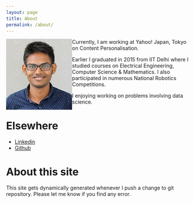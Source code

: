 ```yaml
---
layout: page
title: About
permalink: /about/
---
```


<img src="/images/profile.png" alt="me" width="180" style="float: left;"> 
  

Currently, I am working at Yahoo! Japan, Tokyo on Content Personalisation.

Earlier I graduated in 2015 from IIT Delhi where I studied courses on Electrical Engineering, Computer Science &
Mathematics. I also participated in numerous National Robotics Competitions. 

I enjoying working on problems involving data science.


Elsewhere
==============
+ [Linkedin](https://www.linkedin.com/in/mohitleo)
+ [Github](https://github.com/mohi)


About this site
===============
This site gets dynamically generated whenever I push a change to git
repository. Please let me know if you find any error. 
